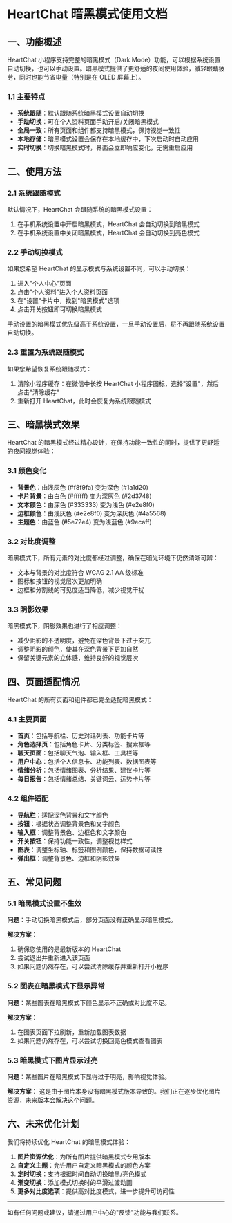 # HeartChat 暗黑模式使用文档

## 一、功能概述

HeartChat 小程序支持完整的暗黑模式（Dark Mode）功能，可以根据系统设置自动切换，也可以手动设置。暗黑模式提供了更舒适的夜间使用体验，减轻眼睛疲劳，同时也能节省电量（特别是在 OLED 屏幕上）。

### 1.1 主要特点

- **系统跟随**：默认跟随系统暗黑模式设置自动切换
- **手动切换**：可在个人资料页面手动开启/关闭暗黑模式
- **全局一致**：所有页面和组件都支持暗黑模式，保持视觉一致性
- **本地存储**：暗黑模式设置会保存在本地缓存中，下次启动时自动应用
- **实时切换**：切换暗黑模式时，界面会立即响应变化，无需重启应用

## 二、使用方法

### 2.1 系统跟随模式

默认情况下，HeartChat 会跟随系统的暗黑模式设置：

1. 在手机系统设置中开启暗黑模式，HeartChat 会自动切换到暗黑模式
2. 在手机系统设置中关闭暗黑模式，HeartChat 会自动切换到亮色模式

### 2.2 手动切换模式

如果您希望 HeartChat 的显示模式与系统设置不同，可以手动切换：

1. 进入"个人中心"页面
2. 点击"个人资料"进入个人资料页面
3. 在"设置"卡片中，找到"暗黑模式"选项
4. 点击开关按钮即可切换暗黑模式

手动设置的暗黑模式优先级高于系统设置，一旦手动设置后，将不再跟随系统设置自动切换。

### 2.3 重置为系统跟随模式

如果您希望恢复系统跟随模式：

1. 清除小程序缓存：在微信中长按 HeartChat 小程序图标，选择"设置"，然后点击"清除缓存"
2. 重新打开 HeartChat，此时会恢复为系统跟随模式

## 三、暗黑模式效果

HeartChat 的暗黑模式经过精心设计，在保持功能一致性的同时，提供了更舒适的夜间视觉体验：

### 3.1 颜色变化

- **背景色**：由浅灰色 (#f8f9fa) 变为深色 (#1a1d20)
- **卡片背景**：由白色 (#ffffff) 变为深灰色 (#2d3748)
- **文本颜色**：由深色 (#333333) 变为浅色 (#e2e8f0)
- **边框颜色**：由浅灰色 (#e2e8f0) 变为深灰色 (#4a5568)
- **主题色**：由蓝色 (#5e72e4) 变为浅蓝色 (#9ecaff)

### 3.2 对比度调整

暗黑模式下，所有元素的对比度都经过调整，确保在暗光环境下仍然清晰可辨：

- 文本与背景的对比度符合 WCAG 2.1 AA 级标准
- 图标和按钮的视觉层次更加明确
- 边框和分割线的可见度适当降低，减少视觉干扰

### 3.3 阴影效果

暗黑模式下，阴影效果也进行了相应调整：

- 减少阴影的不透明度，避免在深色背景下过于突兀
- 调整阴影的颜色，使其在深色背景下更加自然
- 保留关键元素的立体感，维持良好的视觉层次

## 四、页面适配情况

HeartChat 的所有页面和组件都已完全适配暗黑模式：

### 4.1 主要页面

- **首页**：包括导航栏、历史对话列表、功能卡片等
- **角色选择页**：包括角色卡片、分类标签、搜索框等
- **聊天页面**：包括聊天气泡、输入框、工具栏等
- **用户中心**：包括个人信息卡、功能列表、数据图表等
- **情绪分析**：包括情绪图表、分析结果、建议卡片等
- **每日报告**：包括情绪总结、关键词云、运势卡片等

### 4.2 组件适配

- **导航栏**：适配深色背景和文字颜色
- **按钮**：根据状态调整背景色和文字颜色
- **输入框**：调整背景色、边框色和文字颜色
- **开关按钮**：保持功能一致性，调整视觉样式
- **图表**：调整坐标轴、标签和图例颜色，保持数据可读性
- **弹出框**：调整背景色、边框和阴影效果

## 五、常见问题

### 5.1 暗黑模式设置不生效

**问题**：手动切换暗黑模式后，部分页面没有正确显示暗黑模式。

**解决方案**：
1. 确保您使用的是最新版本的 HeartChat
2. 尝试退出并重新进入该页面
3. 如果问题仍然存在，可以尝试清除缓存并重新打开小程序

### 5.2 图表在暗黑模式下显示异常

**问题**：某些图表在暗黑模式下颜色显示不正确或对比度不足。

**解决方案**：
1. 在图表页面下拉刷新，重新加载图表数据
2. 如果问题仍然存在，可以尝试切换回亮色模式查看图表

### 5.3 暗黑模式下图片显示过亮

**问题**：某些图片在暗黑模式下显得过于明亮，影响视觉体验。

**解决方案**：
这是由于图片本身没有暗黑模式版本导致的。我们正在逐步优化图片资源，未来版本会解决这个问题。

## 六、未来优化计划

我们将持续优化 HeartChat 的暗黑模式体验：

1. **图片资源优化**：为所有图片提供暗黑模式专用版本
2. **自定义主题**：允许用户自定义暗黑模式的颜色方案
3. **定时切换**：支持根据时间自动切换暗黑/亮色模式
4. **渐变切换**：添加模式切换时的平滑过渡动画
5. **更多对比度选项**：提供高对比度模式，进一步提升可访问性

---

如有任何问题或建议，请通过用户中心的"反馈"功能与我们联系。
